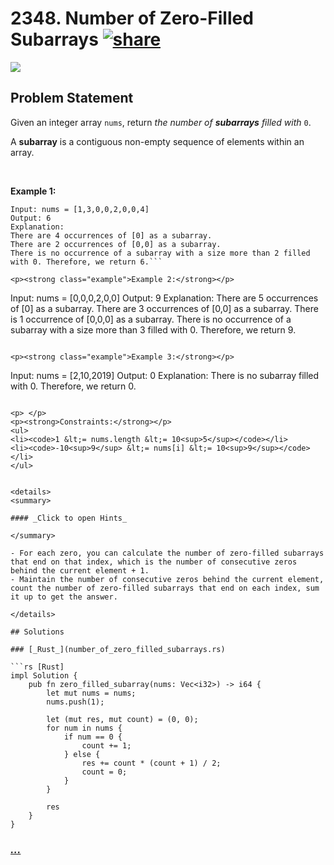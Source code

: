 # 2348. Number of Zero-Filled Subarrays [![share]](https://leetcode.com/problems/number-of-zero-filled-subarrays/)

![][medium]

## Problem Statement

<p>Given an integer array <code>nums</code>, return <em>the number of <strong>subarrays</strong> filled with </em><code>0</code>.</p>
<p>A <strong>subarray</strong> is a contiguous non-empty sequence of elements within an array.</p>
<p> </p>
<p><strong class="example">Example 1:</strong></p>

````
Input: nums = [1,3,0,0,2,0,0,4]
Output: 6
Explanation:
There are 4 occurrences of [0] as a subarray.
There are 2 occurrences of [0,0] as a subarray.
There is no occurrence of a subarray with a size more than 2 filled with 0. Therefore, we return 6.```

<p><strong class="example">Example 2:</strong></p>

````

Input: nums = [0,0,0,2,0,0]
Output: 9
Explanation:
There are 5 occurrences of [0] as a subarray.
There are 3 occurrences of [0,0] as a subarray.
There is 1 occurrence of [0,0,0] as a subarray.
There is no occurrence of a subarray with a size more than 3 filled with 0. Therefore, we return 9.

```

<p><strong class="example">Example 3:</strong></p>

```

Input: nums = [2,10,2019]
Output: 0
Explanation: There is no subarray filled with 0. Therefore, we return 0.

````

<p> </p>
<p><strong>Constraints:</strong></p>
<ul>
<li><code>1 &lt;= nums.length &lt;= 10<sup>5</sup></code></li>
<li><code>-10<sup>9</sup> &lt;= nums[i] &lt;= 10<sup>9</sup></code></li>
</ul>


<details>
<summary>

#### _Click to open Hints_

</summary>

- For each zero, you can calculate the number of zero-filled subarrays that end on that index, which is the number of consecutive zeros behind the current element + 1.
- Maintain the number of consecutive zeros behind the current element, count the number of zero-filled subarrays that end on each index, sum it up to get the answer.

</details>

## Solutions

### [_Rust_](number_of_zero_filled_subarrays.rs)

```rs [Rust]
impl Solution {
    pub fn zero_filled_subarray(nums: Vec<i32>) -> i64 {
        let mut nums = nums;
        nums.push(1);

        let (mut res, mut count) = (0, 0);
        for num in nums {
            if num == 0 {
                count += 1;
            } else {
                res += count * (count + 1) / 2;
                count = 0;
            }
        }

        res
    }
}

````

### [_..._]()

```

```

<!----------------------------------{ link }--------------------------------->

[share]: https://graph.org/file/3ea5234dda646b71c574a.png
[easy]: https://img.shields.io/badge/Difficulty-Easy-bright.svg
[medium]: https://img.shields.io/badge/Difficulty-Medium-yellow.svg
[hard]: https://img.shields.io/badge/Difficulty-Hard-red.svg
